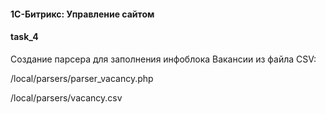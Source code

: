 #### 1С-Битрикс: Управление сайтом
#### task_4

Создание парсера для заполнения инфоблока Вакансии из файла CSV:

/local/parsers/parser_vacancy.php

/local/parsers/vacancy.csv


